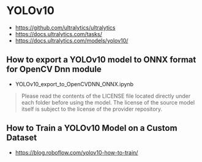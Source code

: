 # YOLOv10

- https://github.com/ultralytics/ultralytics
- https://docs.ultralytics.com/tasks/
- https://docs.ultralytics.com/models/yolov10/

## How to export a YOLOv10 model to ONNX format for OpenCV Dnn module

- YOLOv10_export_to_OpenCVDNN_ONNX.ipynb

> Please read the contents of the LICENSE file located directly under each folder before using the model. The license of the source model itself is subject to the license of the provider repository.

## How to Train a YOLOv10 Model on a Custom Dataset

- https://blog.roboflow.com/yolov10-how-to-train/
